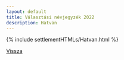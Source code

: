 ```yaml
---
layout: default
title: Választási névjegyzék 2022
description: Hatvan
---
```


{% include settlementHTMLs/Hatvan.html %}

[Vissza](./)